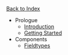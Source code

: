 <a href="/" class="rounded-full bg-charcoal-darker text-charcoal-lighter text-center text-sm font-bold hover:text-charcoal-lightest w-full px-4 py-1 block">Back to Index</a>

- Prologue
    - [Introduction](/module-development/introduction)
    - [Getting Started](/module-development/getting-started)
- Components
    - [Fieldtypes](/module-development/fieldtypes)
